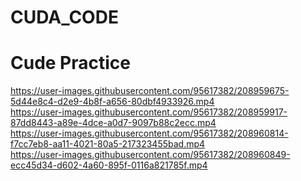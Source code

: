 # CUDA_CODE
<h1>Cude Practice </h1>

https://user-images.githubusercontent.com/95617382/208959675-5d44e8c4-d2e9-4b8f-a656-80dbf4933926.mp4
<br>
https://user-images.githubusercontent.com/95617382/208959917-87dd8443-a89e-4dce-a0d7-9097b88c2ecc.mp4
<br>
https://user-images.githubusercontent.com/95617382/208960814-f7cc7eb8-aa11-4021-80a5-217323455bad.mp4
<br>
https://user-images.githubusercontent.com/95617382/208960849-ecc45d34-d602-4a60-895f-0116a821785f.mp4

